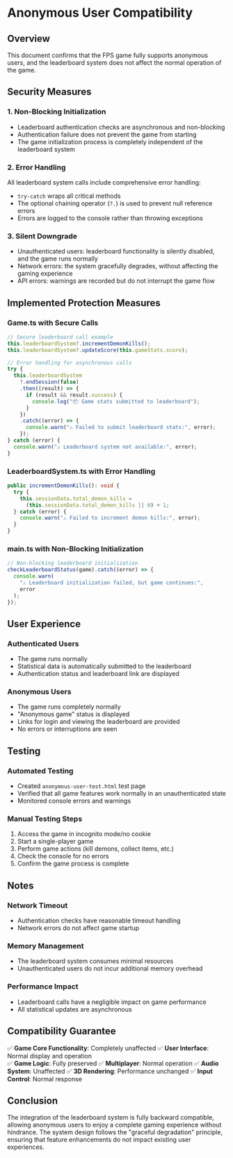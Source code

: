 # Anonymous User Compatibility

## Overview

This document confirms that the FPS game fully supports anonymous users, and the leaderboard system does not affect the normal operation of the game.

## Security Measures

### 1. Non-Blocking Initialization

- Leaderboard authentication checks are asynchronous and non-blocking
- Authentication failure does not prevent the game from starting
- The game initialization process is completely independent of the leaderboard system

### 2. Error Handling

All leaderboard system calls include comprehensive error handling:

- `try-catch` wraps all critical methods
- The optional chaining operator (`?.`) is used to prevent null reference errors
- Errors are logged to the console rather than throwing exceptions

### 3. Silent Downgrade

- Unauthenticated users: leaderboard functionality is silently disabled, and the game runs normally
- Network errors: the system gracefully degrades, without affecting the gaming experience
- API errors: warnings are recorded but do not interrupt the game flow

## Implemented Protection Measures

### Game.ts with Secure Calls

```typescript
// Secure leaderboard call example
this.leaderboardSystem?.incrementDemonKills();
this.leaderboardSystem?.updateScore(this.gameStats.score);

// Error handling for asynchronous calls
try {
  this.leaderboardSystem
    ?.endSession(false)
    .then((result) => {
      if (result && result.success) {
        console.log("📦 Game stats submitted to leaderboard");
      }
    })
    .catch((error) => {
      console.warn("⚠️ Failed to submit leaderboard stats:", error);
    });
} catch (error) {
  console.warn("⚠️ Leaderboard system not available:", error);
}
```

### LeaderboardSystem.ts with Error Handling

```typescript
public incrementDemonKills(): void {
  try {
    this.sessionData.total_demon_kills =
      (this.sessionData.total_demon_kills || 0) + 1;
  } catch (error) {
    console.warn("⚠️ Failed to increment demon kills:", error);
  }
}
```

### main.ts with Non-Blocking Initialization

```typescript
// Non-blocking leaderboard initialization
checkLeaderboardStatus(game).catch((error) => {
  console.warn(
    "⚠️ Leaderboard initialization failed, but game continues:",
    error
  );
});
```

## User Experience

### Authenticated Users

- The game runs normally
- Statistical data is automatically submitted to the leaderboard
- Authentication status and leaderboard link are displayed

### Anonymous Users

- The game runs completely normally
- "Anonymous game" status is displayed
- Links for login and viewing the leaderboard are provided
- No errors or interruptions are seen

## Testing

### Automated Testing

- Created `anonymous-user-test.html` test page
- Verified that all game features work normally in an unauthenticated state
- Monitored console errors and warnings

### Manual Testing Steps

1. Access the game in incognito mode/no cookie
2. Start a single-player game
3. Perform game actions (kill demons, collect items, etc.)
4. Check the console for no errors
5. Confirm the game process is complete

## Notes

### Network Timeout

- Authentication checks have reasonable timeout handling
- Network errors do not affect game startup

### Memory Management

- The leaderboard system consumes minimal resources
- Unauthenticated users do not incur additional memory overhead

### Performance Impact

- Leaderboard calls have a negligible impact on game performance
- All statistical updates are asynchronous

## Compatibility Guarantee

✅ **Game Core Functionality**: Completely unaffected
✅ **User Interface**: Normal display and operation  
✅ **Game Logic**: Fully preserved
✅ **Multiplayer**: Normal operation
✅ **Audio System**: Unaffected
✅ **3D Rendering**: Performance unchanged
✅ **Input Control**: Normal response

## Conclusion

The integration of the leaderboard system is fully backward compatible, allowing anonymous users to enjoy a complete gaming experience without hindrance. The system design follows the "graceful degradation" principle, ensuring that feature enhancements do not impact existing user experiences.

